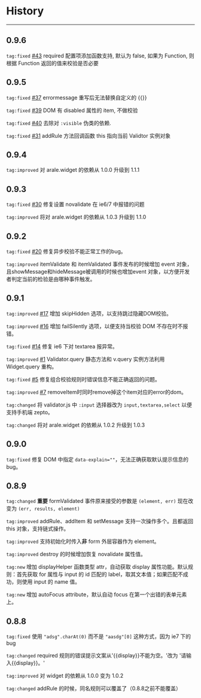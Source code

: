 # History

---

## 0.9.6

`tag:fixed` [#43](https://github.com/aralejs/validator/issues/43)  required 配置项添加函数支持, 默认为 false, 如果为 Function, 则根据 Function 返回的值来校验是否必要

## 0.9.5

`tag:fixed` [#37](https://github.com/aralejs/validator/issues/37) errormessage 重写后无法替换自定义的 {{}}

`tag:fixed` [#39](https://github.com/aralejs/validator/issues/39) DOM 有 disabled 属性的 item, 不做校验

`tag:fixed` [#40](https://github.com/aralejs/validator/issues/40) 去除对 `:visible` 伪类的依赖.

`tag:fixed` [#31](https://github.com/aralejs/validator/issues/31) addRule 方法回调函数 this 指向当前 Validtor 实例对象

## 0.9.4

`tag:improved` 对 arale.widget 的依赖从 1.0.0 升级到 1.1.1

## 0.9.3

`tag:fixed` [#30](https://github.com/aralejs/validator/issues/30) 修复设置 novalidate 在 ie6/7 中报错的问题

`tag:improved` 将对 arale.widget 的依赖从 1.0.3 升级到 1.1.0

## 0.9.2

`tag:fixed` [#20](https://github.com/aralejs/validator/issues/20) 修复异步校验不能正常工作的bug。

`tag:improved` itemValidate 和 itemValidated 事件发布的时候增加 event 对象，且showMessage和hideMessage被调用的时候也增加event 对象，以方便开发者判定当前的检验是由哪种事件触发。

## 0.9.1

`tag:improved` [#17](https://github.com/aralejs/validator/issues/17) 增加 skipHidden 选项，以支持跳过隐藏DOM校验。

`tag:improved` [#16](https://github.com/aralejs/validator/issues/16) 增加 failSilently 选项，以便支持当校验 DOM 不存在时不报错。

`tag:fixed` [#14](https://github.com/aralejs/validator/issues/14) 修复 ie6 下对 textarea 报异常。

`tag:improved` [#1](https://github.com/aralejs/validator/issues/1) Validator.query 静态方法和 v.query 实例方法利用 Widget.query 重构。

`tag:fixed` [#5](https://github.com/aralejs/validator/issues/5) 修复组合校验规则时错误信息不能正确返回的问题。

`tag:improved` [#7](https://github.com/aralejs/validator/issues/7) removeItem时同时remove掉这个item对应的error的dom。

`tag:changed` 将 validator.js 中 `:input` 选择器改为 `input,textarea,select` 以便支持手机端 zepto。

`tag:changed` 将对 arale.widget 的依赖从 1.0.2 升级到 1.0.3

## 0.9.0

`tag:fixed` 修复 DOM 中指定 `data-explain=""`，无法正确获取默认提示信息的bug。

## 0.8.9

`tag:changed` **重要** formValidated 事件原来接受的参数是 `(element, err)` 现在改变为 `(err, results, element)`

`tag:improved` addRule、addItem 和 setMessage 支持一次操作多个。且都返回 this 对象，支持链式操作。

`tag:improved` 支持初始化时传入**非** form 外层容器作为 element。

`tag:improved` destroy 的时候增加恢复 novalidate 属性值。

`tag:new` 增加 displayHelper 函数类型 attr，自动获取 display 属性功能。默认规则：首先获取 for 属性与 input 的 id 匹配的 label，取其文本值；如果匹配不成功，则使用 input 的 name 值。

`tag:new` 增加 autoFocus attribute，默认自动 focus 在第一个出错的表单元素上。

## 0.8.8

`tag:fixed` 使用 `"adsg".charAt(0)` 而不是 `"aasdg"[0]` 这种方式，因为 ie7 下的 bug

`tag:changed` required 规则的错误提示文案从'{{display}}不能为空。'改为 '请输入{{display}}。'

`tag:improved` 对 widget 的依赖从 1.0.0 变为 1.0.2

`tag:changed` addRule 的时候，同名规则可以覆盖了（0.8.8之前不能覆盖）

